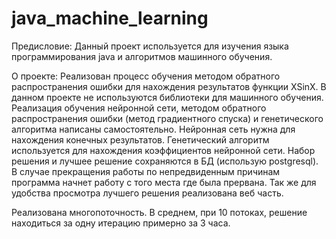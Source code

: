# java_machine_learning
Предисловие:
Данный проект используется для изучения языка программирования java и алгоритмов машинного обучения.

О проекте:
Реализован процесс обучения методом обратного распространения ошибки для нахождения результатов функции XSinX.
В данном проекте не используются библиотеки для машинного обучения.
Реализация обучения нейронной сети, методом обратного распространения ошибки (метод градиентного спуска) и генетического алгоритма написаны самостоятельно.
Нейронная сеть нужна для нахождения конечных результатов.
Генетический алгоритм используется для нахождения коэффициентов нейронной сети.
Набор решения и лучшее решение сохраняются в БД (использую postgresql).
В случае прекращения работы по непредвиденным причинам программа начнет работу с того места где была прервана.
Так же для удобства просмотра лучшего решения реализована веб часть.

Реализована многопоточность.
В среднем, при 10 потоках, решение находиться за одну итерацию примерно за 3 часа.

